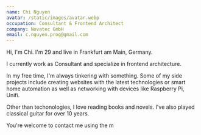 ```yaml
---
name: Chi Nguyen
avatar: /static/images/avatar.webp
occupation: Consultant & Frontend Architect
company: Novatec GmbH
email: c.nguyen.prog@gmail.com
---
```


<span className=" text-xl">Hi, I'm Chi. I'm 29 and live in Frankfurt am Main, Germany.</span>

I currently work as Consultant and specialize in frontend architecture.

In my free time, I'm always tinkering with something. Some of my side projects include creating websites with
the latest technologies or smart home automation as well as networking with devices like Raspberry Pi, Unifi.

Other than techonologies, I love reading books and novels. I've also played classical guitar for over 10 years.

You're welcome to contact me using the m
